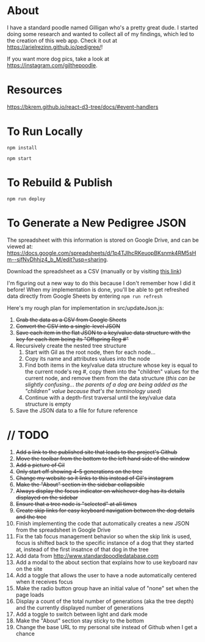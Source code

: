 # About

I have a standard poodle named Gilligan who's a pretty great dude. I started doing some research and wanted to collect all of my findings, which led to the creation of this web app. Check it out at https://arielrezinn.github.io/pedigree/! 

If you want more dog pics, take a look at https://instagram.com/gilthepoodle.

# Resources

https://bkrem.github.io/react-d3-tree/docs/#event-handlers

# To Run Locally
`npm install`

`npm start` 

# To Rebuild & Publish 
`npm run deploy`

# To Generate a New Pedigree JSON

The spreadsheet with this information is stored on Google Drive, and can be viewed at: https://docs.google.com/spreadsheets/d/1p4TJlhcRKeuopBKsnmk4RM5sHm--sjfNvDhhjz4_b_M/edit?usp=sharing. 

Download the spreadsheet as a CSV (manually or by visiting [this link](https://docs.google.com/spreadsheets/d/e/2PACX-1vS_t21NRDGXKya4lVd_Uijhnz-TDwqM36QyYfEncJQO-TCLCNdvT44KTe_ZafSROrJY6DW3YxdAI608/pub?gid=0&single=true&output=csv))

I'm figuring out a new way to do this because I don't remember how I did it before! When my implementation is done, you'll be able to get refreshed data directly from Google Sheets by entering `npm run refresh`

Here's my rough plan for implementation in src/updateJson.js:
1. ~~Grab the data as a CSV from Google Sheets~~
1. ~~Convert the CSV into a single-level JSON~~
1. ~~Save each item in the flat JSON to a key/value data structure with the key for each item being its "Offspring Reg #"~~
1. Recursively create the nested tree structure
   1. Start with Gil as the root node, then for each node...
   1. Copy its name and attributes values into the node
   1. Find both items in the key/value data structure whose key is equal to the current node's reg #, copy them into the "children" values for the current node, and remove them from the data structure (*this can be slightly confusing... the parents of a dog are being added as the "children" value because that's the terminology used*)
   1. Continue with a depth-first traversal until the key/value data structure is empty
1. Save the JSON data to a file for future reference

# // TODO
1. ~~Add a link to the published site that leads to the project's Github~~
1. ~~Move the toolbar from the bottom to the left hand side of the window~~
1. ~~Add a picture of Gil~~
1. ~~Only start off showing 4-5 generations on the tree~~
1. ~~Change my website so it links to this instead of Gil's instagram~~
1. ~~Make the "About" section in the sidebar collapsible~~
1. ~~Always display the focus indicator on whichever dog has its details displayed on the sidebar~~
1. ~~Ensure that a tree node is "selected" at all times~~
1. ~~Create skip links for easy keyboard navigation between the dog details and the tree~~
1. Finish implementing the code that automatically creates a new  JSON from the spreadsheet in Google Drive
1. Fix the tab focus management behavior so when the skip link is used, focus is shifted back to the specific instance of a dog that they started at, instead of the first insatnce of that dog in the tree
1. Add data from http://www.standardpoodledatabase.com
1. Add a modal to the about section that explains how to use keyboard nav on the site
1. Add a toggle that allows the user to have a node automatically centered when it receives focus
1. Make the radio button group have an initial value of "none" set when the page loads
1. Display a count of the total number of generations (aka the tree depth) and the currently displayed number of generations
1. Add a toggle to switch between light and dark mode
1. Make the "About" section stay sticky to the bottom
1. Change the base URL to my personal site instead of Github when I get a chance
